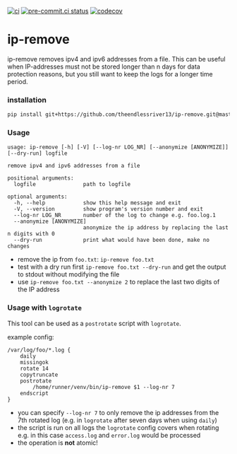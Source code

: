 [![ci](https://github.com/theendlessriver13/ip-remove/workflows/ci/badge.svg)](https://github.com/theendlessriver13/ip-remove/actions?query=workflow%3Aci)
[![pre-commit.ci status](https://results.pre-commit.ci/badge/github/theendlessriver13/ip-remove/master.svg)](https://results.pre-commit.ci/latest/github/theendlessriver13/ip-remove/master)
[![codecov](https://codecov.io/gh/theendlessriver13/ip-remove/branch/master/graph/badge.svg)](https://codecov.io/gh/theendlessriver13/ip-remove)

# ip-remove

ip-remove removes ipv4 and ipv6 addresses from a file. This can be useful when IP-addresses must not be stored longer than n days for data protection reasons, but you still want to keep the logs for a longer time period.

### installation

```bash
pip install git+https://github.com/theendlessriver13/ip-remove.git@master
```

### Usage

```console
usage: ip-remove [-h] [-V] [--log-nr LOG_NR] [--anonymize [ANONYMIZE]] [--dry-run] logfile

remove ipv4 and ipv6 addresses from a file

positional arguments:
  logfile               path to logfile

optional arguments:
  -h, --help            show this help message and exit
  -V, --version         show program's version number and exit
  --log-nr LOG_NR       number of the log to change e.g. foo.log.1
  --anonymize [ANONYMIZE]
                        anonymize the ip address by replacing the last n digits with 0
  --dry-run             print what would have been done, make no changes
```

- remove the ip from `foo.txt`: `ip-remove foo.txt`
- test with a dry run first `ip-remove foo.txt --dry-run` and get the output to stdout without modifying the file
- use `ip-remove foo.txt --anonymize 2` to replace the last two digits of the IP address

### Usage with `logrotate`

This tool can be used as a `postrotate` script with `logrotate`.

example config:

```console
/var/log/foo/*.log {
    daily
    missingok
    rotate 14
    copytruncate
    postrotate
        /home/runner/venv/bin/ip-remove $1 --log-nr 7
    endscript
}
```

- you can specify `--log-nr 7` to only remove the ip addresses from the 7th rotated log (e.g. in `logrotate` after seven days when using `daily`)
- the script is run on all logs the `logrotate` config covers when rotating e.g. in this case `access.log` and `error.log` would be processed
- the operation is **not** atomic!

